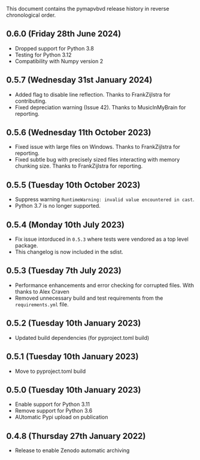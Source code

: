 This document contains the pymapvbvd release history in reverse chronological order.

0.6.0 (Friday 28th June 2024)
-----------------------------
- Dropped support for Python 3.8
- Testing for Python 3.12
- Compatibility with Numpy version 2

0.5.7 (Wednesday 31st January 2024)
-----------------------------------
- Added flag to disable line reflection. Thanks to FrankZijlstra for contributing.
- Fixed depreciation warning (Issue 42). Thanks to MusicInMyBrain for reporting. 

0.5.6 (Wednesday 11th October 2023)
-----------------------------------
- Fixed issue with large files on Windows. Thanks to FrankZijlstra for reporting.
- Fixed subtle bug with precisely sized files interacting with memory chunking size. Thanks to FrankZijlstra for reporting. 

0.5.5 (Tuesday 10th October 2023)
---------------------------------
- Suppress warning `RuntimeWarning: invalid value encountered in cast`.
- Python 3.7 is no longer supported.

0.5.4 (Monday 10th July 2023)
-----------------------------
- Fix issue intorduced in `0.5.3` where tests were vendored as a top level package.
- This changelog is now included in the sdist.

0.5.3 (Tuesday 7th July 2023)
-----------------------------
- Performance enhancements and error checking for corrupted files. With thanks to Alex Craven
- Removed unnecessary build and test requirements from the `requirements.yml` file.

0.5.2 (Tuesday 10th January 2023)
---------------------------------
- Updated build dependencies (for pyproject.toml build)

0.5.1 (Tuesday 10th January 2023)
---------------------------------
- Move to pyproject.toml build

0.5.0 (Tuesday 10th January 2023)
---------------------------------
- Enable support for Python 3.11
- Remove support for Python 3.6
- AUtomatic Pypi upload on publication

0.4.8 (Thursday 27th January 2022)
----------------------------------
- Release to enable Zenodo automatic archiving 
